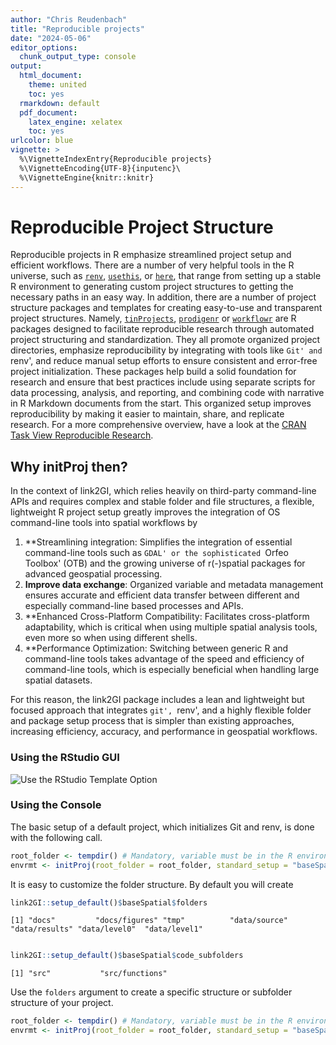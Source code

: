 ```yaml
---
author: "Chris Reudenbach"
title: "Reproducible projects"
date: "2024-05-06"
editor_options:
  chunk_output_type: console
output:
  html_document: 
    theme: united
    toc: yes
  rmarkdown: default
  pdf_document:
    latex_engine: xelatex
    toc: yes
urlcolor: blue
vignette: >
  %\VignetteIndexEntry{Reproducible projects}
  %\VignetteEncoding{UTF-8}{inputenc}\
  %\VignetteEngine{knitr::knitr}
---
```




# Reproducible Project Structure

Reproducible projects in R emphasize streamlined project setup and efficient workflows. There are a number of very helpful tools in the R universe, such as [`renv`](https://cran.r-project.org/package=renv), [`usethis`](https://cran.r-project.org/package=usethis), or [`here`](https://cran.r-project.org/package=here), that range from setting up a stable R environment to generating custom project structures to getting the necessary paths in an easy way. In addition, there are a number of project structure packages and templates for creating easy-to-use and transparent project structures. Namely, [`tinProjects`](https://cran.r-project.org/package=tinyProject), [`prodigenr`](https://cran.r-project.org/package=prodigenr) or [`workflowr`](https://cran.r-project.org/package=workflowr) are R packages designed to facilitate reproducible research through automated project structuring and standardization. They all promote organized project directories, emphasize reproducibility by integrating with tools like `Git' and `renv', and reduce manual setup efforts to ensure consistent and error-free project initialization. These packages help build a solid foundation for research and ensure that best practices include using separate scripts for data processing, analysis, and reporting, and combining code with narrative in R Markdown documents from the start. This organized setup improves reproducibility by making it easier to maintain, share, and replicate research. For a more comprehensive overview, have a look at the [ CRAN Task View Reproducible Research](https://CRAN.R-project.org/view=ReproducibleResearch).

## Why initProj then?
In the context of link2GI, which relies heavily on third-party command-line APIs and requires complex and stable folder and file structures, a flexible, lightweight R project setup greatly improves the integration of OS command-line tools into spatial workflows by
 
1. **Streamlining integration: Simplifies the integration of essential command-line tools such as `GDAL' or the sophisticated `Orfeo Toolbox' (OTB) and the growing universe of r(-)spatial packages for advanced geospatial processing.
2. **Improve data exchange**: Organized variable and metadata management ensures accurate and efficient data transfer between different and especially command-line based processes and APIs.
3. **Enhanced Cross-Platform Compatibility: Facilitates cross-platform adaptability, which is critical when using multiple spatial analysis tools, even more so when using different shells.
4. **Performance Optimization: Switching between generic R and command-line tools takes advantage of the speed and efficiency of command-line tools, which is especially beneficial when handling large spatial datasets.

For this reason, the link2GI package includes a lean and lightweight but focused approach that integrates `git', `renv', and a highly flexible folder and package setup process that is simpler than existing approaches, increasing efficiency, accuracy, and performance in geospatial workflows.

### Using the RStudio GUI

![Use the RStudio Template Option](https://raw.githubusercontent.com/r-spatial/link2GI/master/figures/usegui.gif)

### Using the Console

The basic setup of a default project, which initializes Git and renv, is done with the following call. 

```R
root_folder <- tempdir() # Mandatory, variable must be in the R environment.
envrmt <- initProj(root_folder = root_folder, standard_setup = "baseSpatial")

```

It is easy to customize the folder structure. By default you will create 
```R
link2GI::setup_default()$baseSpatial$folders
```
`[1] "docs"         "docs/figures" "tmp"          "data/source"  "data/results" "data/level0"  "data/level1" `

```R

link2GI::setup_default()$baseSpatial$code_subfolders

```

`[1] "src"           "src/functions"`

Use the `folders` argument to create a specific structure or subfolder structure of your project. 

```R
root_folder <- tempdir() # Mandatory, variable must be in the R environment.
envrmt <- initProj(root_folder = root_folder, standard_setup = "baseSpatial",folders = c("data/rawdata/provider1/", "docs/quarto/"))
```

